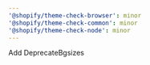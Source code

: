 ```yaml
---
'@shopify/theme-check-browser': minor
'@shopify/theme-check-common': minor
'@shopify/theme-check-node': minor
---
```


Add DeprecateBgsizes

